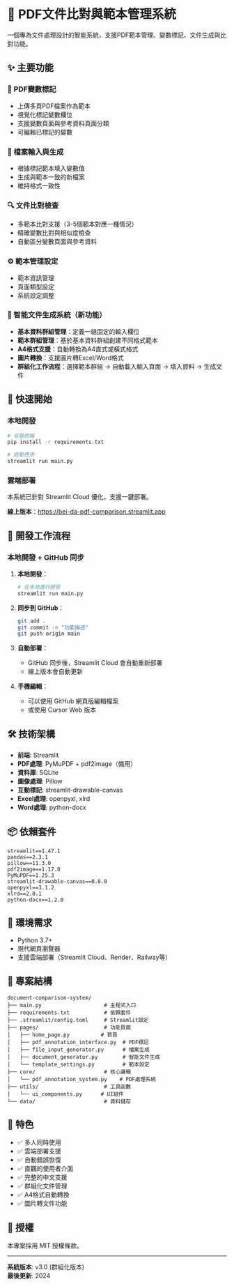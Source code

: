 # 📄 PDF文件比對與範本管理系統

一個專為文件處理設計的智能系統，支援PDF範本管理、變數標記、文件生成與比對功能。

## ✨ 主要功能

### 🎨 PDF變數標記
* 上傳多頁PDF檔案作為範本
* 視覺化標記變數欄位
* 支援變數頁面與參考資料頁面分類
* 可編輯已標記的變數

### 📝 檔案輸入與生成
* 根據標記範本填入變數值
* 生成與範本一致的新檔案
* 維持格式一致性

### 🔍 文件比對檢查
* 多範本比對支援（3-5個範本對應一種情況）
* 精確變數比對與相似度檢查
* 自動區分變數頁面與參考資料

### ⚙️ 範本管理設定
* 範本資訊管理
* 頁面類型設定
* 系統設定調整

### 📄 智能文件生成系統（新功能）
* **基本資料群組管理**：定義一組固定的輸入欄位
* **範本群組管理**：基於基本資料群組創建不同格式範本
* **A4格式支援**：自動轉換為A4直式或橫式格式
* **圖片轉換**：支援圖片轉Excel/Word格式
* **群組化工作流程**：選擇範本群組 → 自動載入輸入頁面 → 填入資料 → 生成文件

## 🚀 快速開始

### 本地開發

```bash
# 安裝依賴
pip install -r requirements.txt

# 啟動應用
streamlit run main.py
```

### 雲端部署

本系統已針對 Streamlit Cloud 優化，支援一鍵部署。

**線上版本**：https://bei-da-pdf-comparison.streamlit.app

## 🔄 開發工作流程

### 本地開發 + GitHub 同步

1. **本地開發**：
   ```bash
   # 在本地進行開發
   streamlit run main.py
   ```

2. **同步到 GitHub**：
   ```bash
   git add .
   git commit -m "功能描述"
   git push origin main
   ```

3. **自動部署**：
   - GitHub 同步後，Streamlit Cloud 會自動重新部署
   - 線上版本會自動更新

4. **手機編輯**：
   - 可以使用 GitHub 網頁版編輯檔案
   - 或使用 Cursor Web 版本

## 🛠️ 技術架構

* **前端**: Streamlit
* **PDF處理**: PyMuPDF + pdf2image（備用）
* **資料庫**: SQLite
* **圖像處理**: Pillow
* **互動標記**: streamlit-drawable-canvas
* **Excel處理**: openpyxl, xlrd
* **Word處理**: python-docx

## 📦 依賴套件

```
streamlit==1.47.1
pandas==2.3.1
pillow==11.3.0
pdf2image==1.17.0
PyMuPDF==1.25.3
streamlit-drawable-canvas==0.8.0
openpyxl==3.1.2
xlrd==2.0.1
python-docx==1.2.0
```

## 🔧 環境需求

* Python 3.7+
* 現代網頁瀏覽器
* 支援雲端部署（Streamlit Cloud、Render、Railway等）

## 📂 專案結構

```
document-comparison-system/
├── main.py                    # 主程式入口
├── requirements.txt           # 依賴套件
├── .streamlit/config.toml     # Streamlit設定
├── pages/                     # 功能頁面
│   ├── home_page.py          # 首頁
│   ├── pdf_annotation_interface.py  # PDF標記
│   ├── file_input_generator.py      # 檔案生成
│   ├── document_generator.py        # 智能文件生成
│   └── template_settings.py         # 範本設定
├── core/                      # 核心邏輯
│   └── pdf_annotation_system.py    # PDF處理系統
├── utils/                     # 工具函數
│   └── ui_components.py      # UI組件
└── data/                      # 資料儲存
```

## 🌟 特色

* ✅ 多人同時使用
* ✅ 雲端部署支援
* ✅ 自動錯誤恢復
* ✅ 直觀的使用者介面
* ✅ 完整的中文支援
* ✅ 群組化文件管理
* ✅ A4格式自動轉換
* ✅ 圖片轉文件功能

## 📝 授權

本專案採用 MIT 授權條款。

---

**系統版本**: v3.0 (群組化版本)  
**最後更新**: 2024 
 